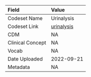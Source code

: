 |Field            |Value      |
|:----------------|:----------|
|Codeset Name     |Urinalysis |
|Codeset Link     |[urinalysis](https://github.com/PEDSnet/Variable-Dictionary/blob/main/lab_meas/urinalysis.csv)|
|CDM              |NA         |
|Clinical Concept |NA         |
|Vocab            |NA         |
|Date Uploaded    |2022-09-21 |
|Metadata         |NA         |
